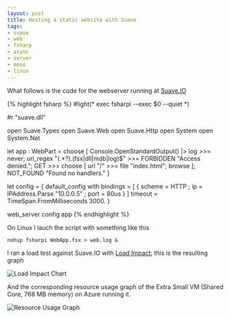 ```yaml
--- 
layout: post
title: Hosting a static website with Suave
tags:
- suave
- web
- fsharp
- async
- server
- mono
- linux
---
```

What follows is the code for the webserver running at [Suave.IO](http://suave.io)

{% highlight fsharp %}
#light(*
exec fsharpi --exec $0 --quiet
*)

#r "suave.dll"

open Suave.Types
open Suave.Web
open Suave.Http
open System
open System.Net

let app : WebPart = 
    choose [
       Console.OpenStandardOutput() |> log >>= never;
       url_regex "(.*?)\.(fsx|dll|mdb|log)$" >>= FORBIDDEN "Access denied.";
       GET >>= choose [ url "/" >>= file "index.html"; browse ];
       NOT_FOUND "Found no handlers." 
    ]

let config = 
    { default_config with
       bindings = [ { scheme = HTTP ; ip = IPAddress.Parse "10.0.0.5" ; port   = 80us } ]
       timeout = TimeSpan.FromMilliseconds 3000.
    }

web_server config app
{% endhighlight %}

On Linux I lauch the script with something like this

```
nohup fsharpi WebApp.fsx > web.log &
```

I ran a load test against Suave.IO with [Load Impact](http://loadimpact.com); this is the resulting graph

![Load Impact Chart](https://pbs.twimg.com/media/BZM7IPvCYAEssAg.png:large)

And the corresponding resource usage graph of the Extra Small VM (Shared Core, 768 MB memory) on Azure running it.

![Resource Usage Graph](https://pbs.twimg.com/media/BZNCk5yCYAIwu3H.png:large)